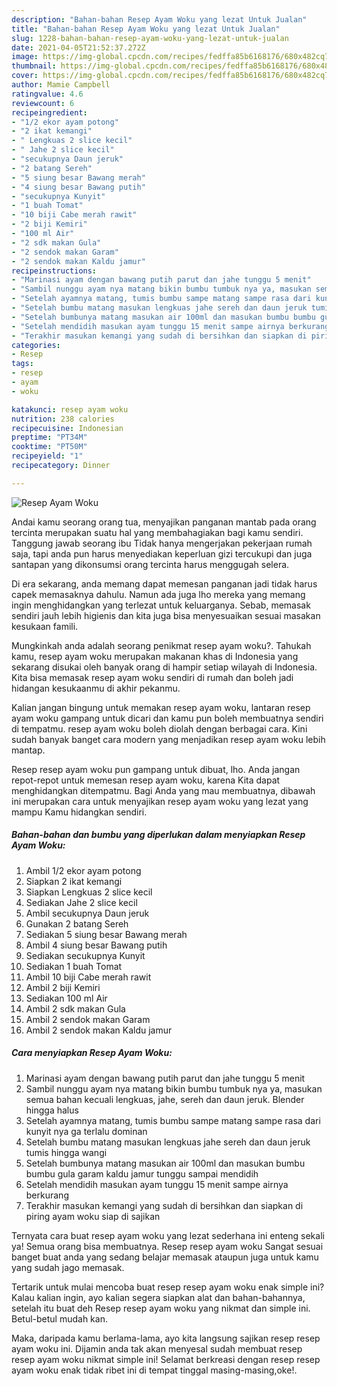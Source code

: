```yaml
---
description: "Bahan-bahan Resep Ayam Woku yang lezat Untuk Jualan"
title: "Bahan-bahan Resep Ayam Woku yang lezat Untuk Jualan"
slug: 1228-bahan-bahan-resep-ayam-woku-yang-lezat-untuk-jualan
date: 2021-04-05T21:52:37.272Z
image: https://img-global.cpcdn.com/recipes/fedffa85b6168176/680x482cq70/resep-ayam-woku-foto-resep-utama.jpg
thumbnail: https://img-global.cpcdn.com/recipes/fedffa85b6168176/680x482cq70/resep-ayam-woku-foto-resep-utama.jpg
cover: https://img-global.cpcdn.com/recipes/fedffa85b6168176/680x482cq70/resep-ayam-woku-foto-resep-utama.jpg
author: Mamie Campbell
ratingvalue: 4.6
reviewcount: 6
recipeingredient:
- "1/2 ekor ayam potong"
- "2 ikat kemangi"
- " Lengkuas 2 slice kecil"
- " Jahe 2 slice kecil"
- "secukupnya Daun jeruk"
- "2 batang Sereh"
- "5 siung besar Bawang merah"
- "4 siung besar Bawang putih"
- "secukupnya Kunyit"
- "1 buah Tomat"
- "10 biji Cabe merah rawit"
- "2 biji Kemiri"
- "100 ml Air"
- "2 sdk makan Gula"
- "2 sendok makan Garam"
- "2 sendok makan Kaldu jamur"
recipeinstructions:
- "Marinasi ayam dengan bawang putih parut dan jahe tunggu 5 menit"
- "Sambil nunggu ayam nya matang bikin bumbu tumbuk nya ya, masukan semua bahan kecuali lengkuas, jahe, sereh dan daun jeruk. Blender hingga halus"
- "Setelah ayamnya matang, tumis bumbu sampe matang sampe rasa dari kunyit nya ga terlalu dominan"
- "Setelah bumbu matang masukan lengkuas jahe sereh dan daun jeruk tumis hingga wangi"
- "Setelah bumbunya matang masukan air 100ml dan masukan bumbu bumbu gula garam kaldu jamur tunggu sampai mendidih"
- "Setelah mendidih masukan ayam tunggu 15 menit sampe airnya berkurang"
- "Terakhir masukan kemangi yang sudah di bersihkan dan siapkan di piring ayam woku siap di sajikan"
categories:
- Resep
tags:
- resep
- ayam
- woku

katakunci: resep ayam woku 
nutrition: 238 calories
recipecuisine: Indonesian
preptime: "PT34M"
cooktime: "PT50M"
recipeyield: "1"
recipecategory: Dinner

---
```



![Resep Ayam Woku](https://img-global.cpcdn.com/recipes/fedffa85b6168176/680x482cq70/resep-ayam-woku-foto-resep-utama.jpg)

Andai kamu seorang orang tua, menyajikan panganan mantab pada orang tercinta merupakan suatu hal yang membahagiakan bagi kamu sendiri. Tanggung jawab seorang ibu Tidak hanya mengerjakan pekerjaan rumah saja, tapi anda pun harus menyediakan keperluan gizi tercukupi dan juga santapan yang dikonsumsi orang tercinta harus menggugah selera.

Di era  sekarang, anda memang dapat memesan panganan jadi tidak harus capek memasaknya dahulu. Namun ada juga lho mereka yang memang ingin menghidangkan yang terlezat untuk keluarganya. Sebab, memasak sendiri jauh lebih higienis dan kita juga bisa menyesuaikan sesuai masakan kesukaan famili. 



Mungkinkah anda adalah seorang penikmat resep ayam woku?. Tahukah kamu, resep ayam woku merupakan makanan khas di Indonesia yang sekarang disukai oleh banyak orang di hampir setiap wilayah di Indonesia. Kita bisa memasak resep ayam woku sendiri di rumah dan boleh jadi hidangan kesukaanmu di akhir pekanmu.

Kalian jangan bingung untuk memakan resep ayam woku, lantaran resep ayam woku gampang untuk dicari dan kamu pun boleh membuatnya sendiri di tempatmu. resep ayam woku boleh diolah dengan berbagai cara. Kini sudah banyak banget cara modern yang menjadikan resep ayam woku lebih mantap.

Resep resep ayam woku pun gampang untuk dibuat, lho. Anda jangan repot-repot untuk memesan resep ayam woku, karena Kita dapat menghidangkan ditempatmu. Bagi Anda yang mau membuatnya, dibawah ini merupakan cara untuk menyajikan resep ayam woku yang lezat yang mampu Kamu hidangkan sendiri.

<!--inarticleads1-->

##### Bahan-bahan dan bumbu yang diperlukan dalam menyiapkan Resep Ayam Woku:

1. Ambil 1/2 ekor ayam potong
1. Siapkan 2 ikat kemangi
1. Siapkan  Lengkuas 2 slice kecil
1. Sediakan  Jahe 2 slice kecil
1. Ambil secukupnya Daun jeruk
1. Gunakan 2 batang Sereh
1. Sediakan 5 siung besar Bawang merah
1. Ambil 4 siung besar Bawang putih
1. Sediakan secukupnya Kunyit
1. Sediakan 1 buah Tomat
1. Ambil 10 biji Cabe merah rawit
1. Ambil 2 biji Kemiri
1. Sediakan 100 ml Air
1. Ambil 2 sdk makan Gula
1. Ambil 2 sendok makan Garam
1. Ambil 2 sendok makan Kaldu jamur




<!--inarticleads2-->

##### Cara menyiapkan Resep Ayam Woku:

1. Marinasi ayam dengan bawang putih parut dan jahe tunggu 5 menit
1. Sambil nunggu ayam nya matang bikin bumbu tumbuk nya ya, masukan semua bahan kecuali lengkuas, jahe, sereh dan daun jeruk. Blender hingga halus
1. Setelah ayamnya matang, tumis bumbu sampe matang sampe rasa dari kunyit nya ga terlalu dominan
1. Setelah bumbu matang masukan lengkuas jahe sereh dan daun jeruk tumis hingga wangi
1. Setelah bumbunya matang masukan air 100ml dan masukan bumbu bumbu gula garam kaldu jamur tunggu sampai mendidih
1. Setelah mendidih masukan ayam tunggu 15 menit sampe airnya berkurang
1. Terakhir masukan kemangi yang sudah di bersihkan dan siapkan di piring ayam woku siap di sajikan




Ternyata cara buat resep ayam woku yang lezat sederhana ini enteng sekali ya! Semua orang bisa membuatnya. Resep resep ayam woku Sangat sesuai banget buat anda yang sedang belajar memasak ataupun juga untuk kamu yang sudah jago memasak.

Tertarik untuk mulai mencoba buat resep resep ayam woku enak simple ini? Kalau kalian ingin, ayo kalian segera siapkan alat dan bahan-bahannya, setelah itu buat deh Resep resep ayam woku yang nikmat dan simple ini. Betul-betul mudah kan. 

Maka, daripada kamu berlama-lama, ayo kita langsung sajikan resep resep ayam woku ini. Dijamin anda tak akan menyesal sudah membuat resep resep ayam woku nikmat simple ini! Selamat berkreasi dengan resep resep ayam woku enak tidak ribet ini di tempat tinggal masing-masing,oke!.

